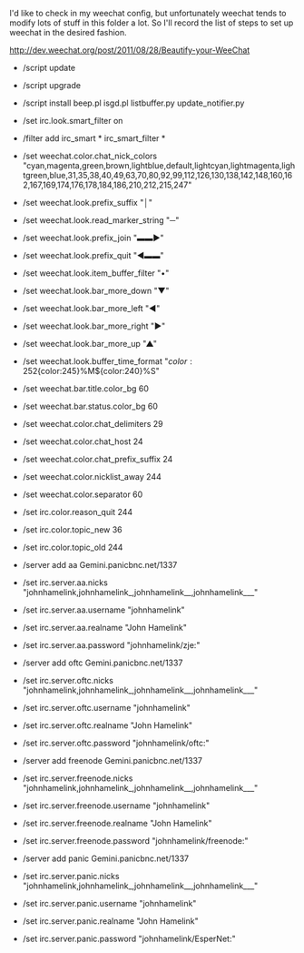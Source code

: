 I'd like to check in my weechat config, but unfortunately weechat tends to modify lots of stuff in this folder
a lot. So I'll record the list of steps to set up weechat in the desired fashion.

http://dev.weechat.org/post/2011/08/28/Beautify-your-WeeChat

* /script update
* /script upgrade
* /script install beep.pl isgd.pl listbuffer.py update_notifier.py
* /set irc.look.smart_filter on
* /filter add irc_smart * irc_smart_filter *
* /set weechat.color.chat_nick_colors "cyan,magenta,green,brown,lightblue,default,lightcyan,lightmagenta,lightgreen,blue,31,35,38,40,49,63,70,80,92,99,112,126,130,138,142,148,160,162,167,169,174,176,178,184,186,210,212,215,247"
* /set weechat.look.prefix_suffix "│"
* /set weechat.look.read_marker_string "─"
* /set weechat.look.prefix_join "▬▬▶"
* /set weechat.look.prefix_quit "◀▬▬"
* /set weechat.look.item_buffer_filter "•"
* /set weechat.look.bar_more_down "▼"
* /set weechat.look.bar_more_left "◀"
* /set weechat.look.bar_more_right "▶"
* /set weechat.look.bar_more_up "▲"
* /set weechat.look.buffer_time_format "${color:252}%H${color:245}%M${color:240}%S"
* /set weechat.bar.title.color_bg 60
* /set weechat.bar.status.color_bg 60
* /set weechat.color.chat_delimiters 29
* /set weechat.color.chat_host 24
* /set weechat.color.chat_prefix_suffix 24
* /set weechat.color.nicklist_away 244
* /set weechat.color.separator 60
* /set irc.color.reason_quit  244
* /set irc.color.topic_new  36
* /set irc.color.topic_old 244



* /server add aa Gemini.panicbnc.net/1337
* /set irc.server.aa.nicks "johnhamelink,johnhamelink_,johnhamelink__,johnhamelink___"
* /set irc.server.aa.username "johnhamelink"
* /set irc.server.aa.realname "John Hamelink"
* /set irc.server.aa.password "johnhamelink/zje:<password>"

* /server add oftc Gemini.panicbnc.net/1337
* /set irc.server.oftc.nicks "johnhamelink,johnhamelink_,johnhamelink__,johnhamelink___"
* /set irc.server.oftc.username "johnhamelink"
* /set irc.server.oftc.realname "John Hamelink"
* /set irc.server.oftc.password "johnhamelink/oftc:<password>"

* /server add freenode Gemini.panicbnc.net/1337
* /set irc.server.freenode.nicks "johnhamelink,johnhamelink_,johnhamelink__,johnhamelink___"
* /set irc.server.freenode.username "johnhamelink"
* /set irc.server.freenode.realname "John Hamelink"
* /set irc.server.freenode.password "johnhamelink/freenode:<password>"

* /server add panic Gemini.panicbnc.net/1337
* /set irc.server.panic.nicks "johnhamelink,johnhamelink_,johnhamelink__,johnhamelink___"
* /set irc.server.panic.username "johnhamelink"
* /set irc.server.panic.realname "John Hamelink"
* /set irc.server.panic.password "johnhamelink/EsperNet:<password>"
